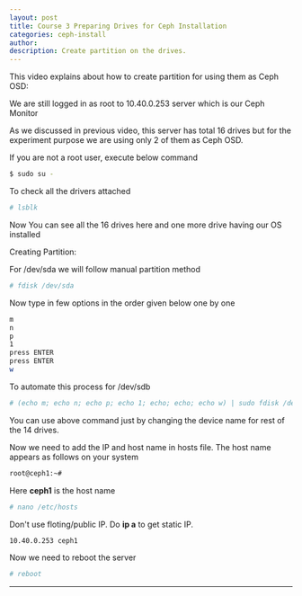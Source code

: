 ```yaml
---
layout: post
title: Course 3 Preparing Drives for Ceph Installation
categories: ceph-install
author: 
description: Create partition on the drives.
---
```





This video explains about how to create partition for using them as Ceph OSD:

We are still logged in as root to 10.40.0.253 server which is our Ceph Monitor  

As we discussed in previous video, this server has total 16 drives but for the experiment purpose we are using only 2 of them as Ceph OSD.    
  
If you are not a root user, execute below command 

```sh
$ sudo su -
```

To check all the drivers attached 

```sh
# lsblk
```
Now You can see all the 16 drives here and one more drive having our OS installed
  
Creating Partition:

For /dev/sda we will follow manual partition method

```sh
# fdisk /dev/sda
```
Now type in few options in the order given below one by one

```sh
m
n
p
1
press ENTER
press ENTER
w
```

To automate this process for /dev/sdb

```sh
# (echo m; echo n; echo p; echo 1; echo; echo; echo w) | sudo fdisk /dev/sdb 
```

You can use above command just by changing the device name for rest of the 14 drives. 

Now we need to add the IP and host name in hosts file. The host name appears as follows on your system

```sh
root@ceph1:~#
```

Here **ceph1** is the host name

```sh
# nano /etc/hosts
```

Don't use floting/public IP. Do **ip a** to get static IP. 

```sh
10.40.0.253 ceph1
```

Now we need to reboot the server

```sh
# reboot
```


* * *
